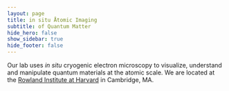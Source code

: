 ```yaml
---
layout: page
title: in situ Åtomic Imaging 
subtitle: of Quantum Matter
hide_hero: false
show_sidebar: true
hide_footer: false
---
```



Our lab uses <em> in situ</em> cryogenic electron microscopy to visualize, understand and manipulate quantum materials at the atomic scale.
We are located at the <a href="https://www2.rowland.harvard.edu/">Rowland Institute at Harvard</a> in Cambridge, MA.


